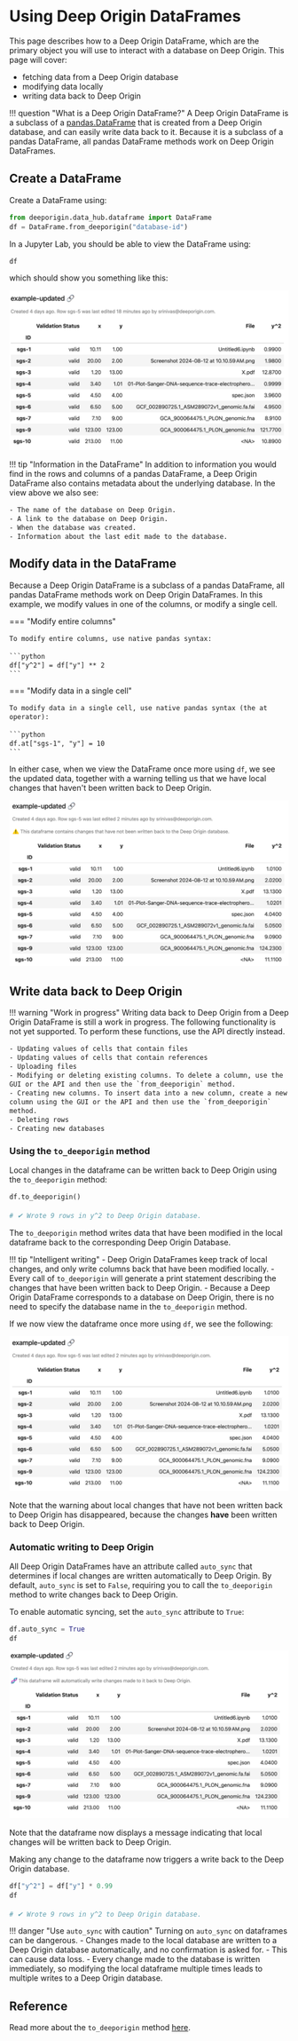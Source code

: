 # Using Deep Origin DataFrames

This page describes how to a Deep Origin DataFrame, which are the primary object you will use to interact with a database on Deep Origin. This page will cover:

- fetching data from a Deep Origin database
- modifying data locally
- writing data back to Deep Origin


!!! question "What is a Deep Origin DataFrame?"
    A Deep Origin DataFrame is a subclass of a [pandas.DataFrame](https://pandas.pydata.org/docs/reference/api/pandas.DataFrame.html) that is created from a Deep Origin database, and can easily write data back to it. Because it is a subclass of a pandas DataFrame, all pandas DataFrame methods work on Deep Origin DataFrames. 

## Create a DataFrame

Create a DataFrame using:

```python
from deeporigin.data_hub.dataframe import DataFrame
df = DataFrame.from_deeporigin("database-id")
```

In a Jupyter Lab, you should be able to view the DataFrame using:

```py
df
```

which should show you something like this:

![DataFrame](../images/dataframe-0.png)


!!! tip "Information in the DataFrame"
    In addition to information you would find in the rows and columns of a pandas DataFrame, a Deep Origin DataFrame also contains metadata about the underlying database. In the view above we also see:

    - The name of the database on Deep Origin.
    - A link to the database on Deep Origin.
    - When the database was created.
    - Information about the last edit made to the database. 


## Modify data in the DataFrame

Because a Deep Origin DataFrame is a subclass of a pandas DataFrame, all pandas DataFrame methods work on Deep Origin DataFrames. In this example, we modify values in one of the columns, or modify a single cell.


=== "Modify entire columns"

    To modify entire columns, use native pandas syntax:

    ```python
    df["y^2"] = df["y"] ** 2
    ```

=== "Modify data in a single cell"

    To modify data in a single cell, use native pandas syntax (the at operator):

    ```python
    df.at["sgs-1", "y"] = 10
    ```

In either case, when we view the DataFrame once more using `df`, we see the updated data, together with a warning telling us that we have local changes that haven't been written back to Deep Origin.


![DataFrame with warning telling us about local changes that have not been written back to Deep Origin](../images/dataframe-1.png)

## Write data back to Deep Origin

!!! warning "Work in progress"
    Writing data back to Deep Origin from a Deep Origin DataFrame is still a work in progress. The following functionality is not yet supported. To perform these functions, use the API directly instead. 

    - Updating values of cells that contain files
    - Updating values of cells that contain references
    - Uploading files
    - Modifying or deleting existing columns. To delete a column, use the GUI or the API and then use the `from_deeporigin` method.
    - Creating new columns. To insert data into a new column, create a new column using the GUI or the API and then use the `from_deeporigin` method.
    - Deleting rows
    - Creating new databases

### Using the `to_deeporigin` method

Local changes in the dataframe can be written back to Deep Origin using the `to_deeporigin` method:

```python
df.to_deeporigin()

# ✔︎ Wrote 9 rows in y^2 to Deep Origin database.
```

The `to_deeporigin` method writes data that have been modified in the local dataframe back to the corresponding Deep Origin Database. 

!!! tip "Intelligent writing"
    - Deep Origin DataFrames keep track of local changes, and only write columns back that have been modified locally. 
    - Every call of `to_deeporigin` will generate a print statement describing the changes that have been written back to Deep Origin. 
    - Because a Deep Origin DataFrame corresponds to a database on Deep Origin, there is no need to specify the database name in the `to_deeporigin` method.

If we now view the dataframe once more using `df`, we see the following:

![DataFrame](../images/dataframe-2.png)

Note that the warning about local changes that have not been written back to Deep Origin has disappeared, because the changes **have** been written back to Deep Origin.

### Automatic writing to Deep Origin

All Deep Origin DataFrames have an attribute called `auto_sync` that determines if local changes are written automatically to Deep Origin. By default, `auto_sync` is set to `False`, requiring you to call the `to_deeporigin` method to write changes back to Deep Origin.

To enable automatic syncing, set the `auto_sync` attribute to `True`:

```python
df.auto_sync = True
df
```

![DataFrame](../images/dataframe-3.png)

Note that the dataframe now displays a message indicating that local changes will be written back to Deep Origin.

Making any change to the dataframe now triggers a write back to the Deep Origin database.

```python
df["y^2"] = df["y"] * 0.99
df

# ✔︎ Wrote 9 rows in y^2 to Deep Origin database.
```

!!! danger "Use `auto_sync` with caution"
    Turning on `auto_sync` on dataframes can be dangerous. 
    - Changes made to the local database are written to a Deep Origin database automatically, and no confirmation is asked for. 
    - This can cause data loss.
    - Every change made to the database is written immediately, so modifying the local dataframe multiple times leads to multiple writes to a Deep Origin database.



## Reference

Read more about the `to_deeporigin` method [here](../ref/data-hub/types.md#src.data_hub.dataframe.DataFrame.sync). 